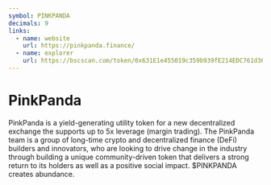 ```yaml
---
symbol: PINKPANDA
decimals: 9
links:
  - name: website
    url: https://pinkpanda.finance/
  - name: explorer
    url: https://bscscan.com/token/0x631E1e455019c359b939fE214EDC761d36bF6aD6
---
```


# PinkPanda

PinkPanda is a yield-generating utility token for a new decentralized exchange the supports up to 5x leverage (margin trading). The PinkPanda team is a group of long-time crypto and decentralized finance (DeFi) builders and innovators, who are looking to drive change in the industry through building a unique community-driven token that delivers a strong return to its holders as well as a positive social impact. $PINKPANDA creates abundance.
